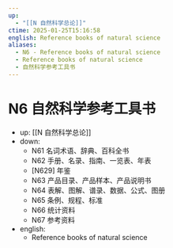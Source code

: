 ```yaml
---
up:
  - "[[N 自然科学总论]]"
ctime: 2025-01-25T15:16:58
english: Reference books of natural science
aliases:
  - N6 - Reference books of natural science
  - Reference books of natural science
  - 自然科学参考工具书
---
```


# N6 自然科学参考工具书

- up: [[N 自然科学总论]]
- down:
	- N61 名词术语、辞典、百科全书
	- N62 手册、名录、指南、一览表、年表
	- [N629] 年鉴
	- N63 产品目录、产品样本、产品说明书
	- N64 表解、图解、谱录、数据、公式、图册
	- N65 条例、规程、标准
	- N66 统计资料
	- N67 参考资料
- english:
	- Reference books of natural science
